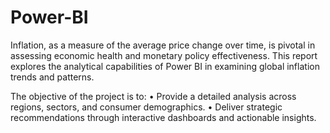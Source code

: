 # Power-BI
Inflation, as a measure of the average price change over time, is pivotal in assessing economic health and monetary policy effectiveness. This report explores the analytical capabilities of Power BI in examining global inflation trends and patterns.

The objective of the project is to:
•	 Provide a detailed analysis across regions, sectors, and consumer demographics.
•	Deliver strategic recommendations through interactive dashboards and actionable insights.

